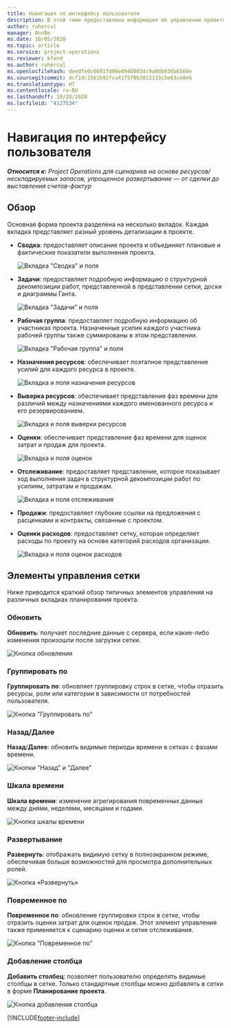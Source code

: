 ```yaml
---
title: Навигация по интерфейсу пользователя
description: В этой теме предоставлена информация об управлении проектом в Dynamics 365 Project Operations.
author: ruhercul
manager: AnnBe
ms.date: 10/05/2020
ms.topic: article
ms.service: project-operations
ms.reviewer: kfend
ms.author: ruhercul
ms.openlocfilehash: deedfe0c6601fd09e09460034c9a0db936b6566e
ms.sourcegitcommit: 4cf1dc1561b92fca4175f0b3813133c5e63ce8e6
ms.translationtype: HT
ms.contentlocale: ru-RU
ms.lasthandoff: 10/28/2020
ms.locfileid: "4127534"
---
```

# <a name="navigating-the-user-interface"></a>Навигация по интерфейсу пользователя

_**Относится к:** Project Operations для сценариев на основе ресурсов/нескладируемых запасов, упрощенное развертывание — от сделки до выставления счетов-фактур_

## <a name="overview"></a>Обзор

Основная форма проекта разделена на несколько вкладок. Каждая вкладка представляет разный уровень детализации в проекте.

- **Сводка**: предоставляет описание проекта и объединяет плановые и фактические показатели выполнения проекта.

    ![Вкладка "Сводка" и поля](media/navigation7.png)

- **Задачи**: предоставляет подробную информацию о структурной декомпозиции работ, представленной в представлении сетки, доски и диаграммы Ганта.

    ![Вкладка "Задачи" и поля](media/navigation8.png)

- **Рабочая группа**: предоставляет подробную информацию об участниках проекта. Назначенные усилия каждого участника рабочей группы также суммированы в этом представлении.

    ![Вкладка "Рабочая группа" и поля](media/navigation9.png)

- **Назначения ресурсов**: обеспечивает поэтапное представление усилий для каждого ресурса в проекте.

    ![Вкладка и поля назначения ресурсов](media/navigation10.png)

- **Выверка ресурсов**: обеспечивает представление фаз времени для различий между назначениями каждого именованного ресурса и его резервированием.

    ![Вкладка и поля выверки ресурсов](media/navigation11.png)

- **Оценки**: обеспечивает представление фаз времени для оценок затрат и продаж для проекта.

    ![Вкладка и поля оценок](media/navigation12.png)

- **Отслеживание**: предоставляет представление, которое показывает ход выполнения задач в структурной декомпозиции работ по усилиям, затратам и продажам.

    ![Вкладка и поля отслеживания](media/navigation13.png)

- **Продажи**: предоставляет глубокие ссылки на предложения с расценками и контракты, связанные с проектом.

- **Оценки расходов**: предоставляет сетку, которая определяет расходы по проекту на основе категорий расходов организации.

    ![Вкладка и поля оценок расходов](media/navigation14.png)

## <a name="grid-controls"></a>Элементы управления сетки

Ниже приводится краткий обзор типичных элементов управления на различных вкладках планирования проекта.

### <a name="refresh"></a>Обновить

**Обновить**: получает последние данные с сервера, если какие-либо изменения произошли после загрузки сетки.

![Кнопка обновления](media/navigation7.png)

### <a name="group-by"></a>Группировать по

**Группировать по**: обновляет группировку строк в сетке, чтобы отразить ресурсы, роли или категории в зависимости от потребностей пользователя.

![Кнопка "Группировать по"](media/navigation6.png)

### <a name="previousnext"></a>Назад/Далее

**Назад**/**Далее**: обновить видимые периоды времени в сетках с фазами времени.

![Кнопки "Назад" и "Далее"](media/navigation2.png)

### <a name="timescale"></a>Шкала времени

**Шкала времени**: изменение агрегирования повременных данных между днями, неделями, месяцами и годами.

![Кнопка шкалы времени](media/navigation3.png)

### <a name="expand"></a>Развертывание

**Развернуть**: отображать видимую сетку в полноэкранном режиме, обеспечивая больше возможностей для просмотра дополнительных ролей.

![Кнопка «Развернуть»](media/navigation4.png)

### <a name="time-phase-by"></a>Повременное по

**Повременное по**: обновление группировки строк в сетке, чтобы отразить оценки затрат для оценок продаж. Этот элемент управления также применяется к сценарию оценки и сетке отслеживания.

![Кнопка "Повременное по"](media/navigation0.png)

### <a name="add-column"></a>Добавление столбца

**Добавить столбец**: позволяет пользователю определять видимые столбцы в сетке. Только стандартные столбцы можно добавлять в сетки в форме **Планирование проекта**.

![Кнопка добавления столбца](media/navigation5.png)


[!INCLUDE[footer-include](../includes/footer-banner.md)]